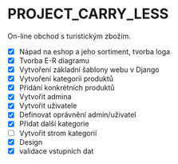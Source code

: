 # PROJECT_CARRY_LESS
 On-line obchod s turistickým zbožím.


- [x] Nápad na eshop a jeho sortiment, tvorba loga<br>
- [x] Tvorba E-R diagramu <br>
 - [x] Vytvoření základní šablony webu v Django<br>
- [x] Vytvoření kategorií produktů<br>
 - [x] Přidání konkrétních produktů<br>
 - [x] Vytvořit admina<br>
 - [x] Vytvořit uživatele<br>
 - [x] Definovat oprávnění admin/uživatel<br>
 - [x] Přidat další kategorie<br>
 - [ ] Vytvořit strom kategorií<br>
 - [x] Design<br>
 - [x] validace vstupních dat
